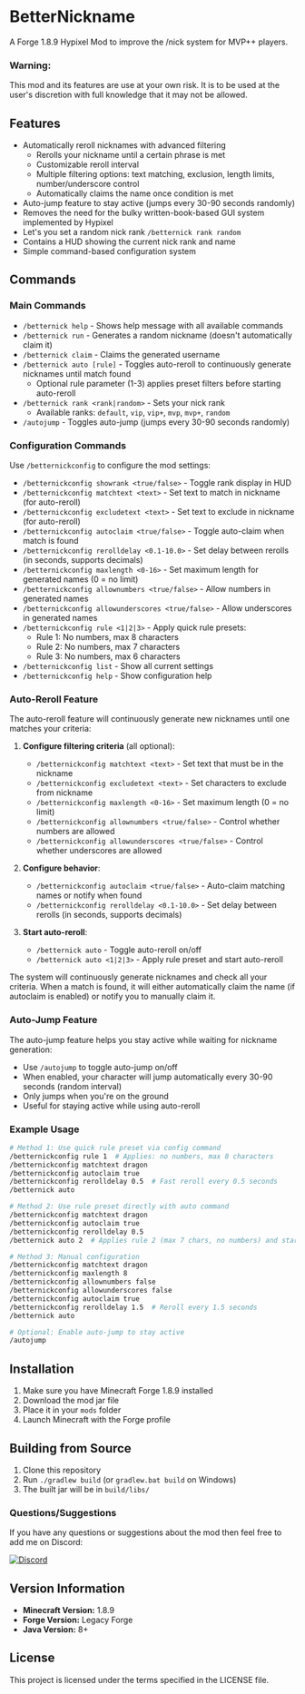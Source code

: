 # BetterNickname
A Forge 1.8.9 Hypixel Mod to improve the /nick system for MVP++ players.

### Warning:
This mod and its features are use at your own risk. It is to be used at the user's discretion with full knowledge that it may not be allowed.

## Features
- Automatically reroll nicknames with advanced filtering
  - Rerolls your nickname until a certain phrase is met
  - Customizable reroll interval
  - Multiple filtering options: text matching, exclusion, length limits, number/underscore control
  - Automatically claims the name once condition is met
- Auto-jump feature to stay active (jumps every 30-90 seconds randomly)
- Removes the need for the bulky written-book-based GUI system implemented by Hypixel
- Let's you set a random nick rank `/betternick rank random`
- Contains a HUD showing the current nick rank and name 
- Simple command-based configuration system

## Commands

### Main Commands
- `/betternick help` - Shows help message with all available commands
- `/betternick run` - Generates a random nickname (doesn't automatically claim it)
- `/betternick claim` - Claims the generated username
- `/betternick auto [rule]` - Toggles auto-reroll to continuously generate nicknames until match found
  - Optional rule parameter (1-3) applies preset filters before starting auto-reroll
- `/betternick rank <rank|random>` - Sets your nick rank
  - Available ranks: `default`, `vip`, `vip+`, `mvp`, `mvp+`, `random`
- `/autojump` - Toggles auto-jump (jumps every 30-90 seconds randomly)

### Configuration Commands
Use `/betternickconfig` to configure the mod settings:

- `/betternickconfig showrank <true/false>` - Toggle rank display in HUD
- `/betternickconfig matchtext <text>` - Set text to match in nickname (for auto-reroll)
- `/betternickconfig excludetext <text>` - Set text to exclude in nickname (for auto-reroll)
- `/betternickconfig autoclaim <true/false>` - Toggle auto-claim when match is found
- `/betternickconfig rerolldelay <0.1-10.0>` - Set delay between rerolls (in seconds, supports decimals)
- `/betternickconfig maxlength <0-16>` - Set maximum length for generated names (0 = no limit)
- `/betternickconfig allownumbers <true/false>` - Allow numbers in generated names
- `/betternickconfig allowunderscores <true/false>` - Allow underscores in generated names
- `/betternickconfig rule <1|2|3>` - Apply quick rule presets:
  - Rule 1: No numbers, max 8 characters
  - Rule 2: No numbers, max 7 characters  
  - Rule 3: No numbers, max 6 characters
- `/betternickconfig list` - Show all current settings
- `/betternickconfig help` - Show configuration help

### Auto-Reroll Feature
The auto-reroll feature will continuously generate new nicknames until one matches your criteria:

1. **Configure filtering criteria** (all optional):
   - `/betternickconfig matchtext <text>` - Set text that must be in the nickname
   - `/betternickconfig excludetext <text>` - Set characters to exclude from nickname
   - `/betternickconfig maxlength <0-16>` - Set maximum length (0 = no limit)
   - `/betternickconfig allownumbers <true/false>` - Control whether numbers are allowed
   - `/betternickconfig allowunderscores <true/false>` - Control whether underscores are allowed

2. **Configure behavior**:
   - `/betternickconfig autoclaim <true/false>` - Auto-claim matching names or notify when found
   - `/betternickconfig rerolldelay <0.1-10.0>` - Set delay between rerolls (in seconds, supports decimals)

3. **Start auto-reroll**:
   - `/betternick auto` - Toggle auto-reroll on/off
   - `/betternick auto <1|2|3>` - Apply rule preset and start auto-reroll

The system will continuously generate nicknames and check all your criteria. When a match is found, it will either automatically claim the name (if autoclaim is enabled) or notify you to manually claim it.

### Auto-Jump Feature
The auto-jump feature helps you stay active while waiting for nickname generation:

- Use `/autojump` to toggle auto-jump on/off
- When enabled, your character will jump automatically every 30-90 seconds (random interval)
- Only jumps when you're on the ground
- Useful for staying active while using auto-reroll

### Example Usage
```bash
# Method 1: Use quick rule preset via config command
/betternickconfig rule 1  # Applies: no numbers, max 8 characters
/betternickconfig matchtext dragon
/betternickconfig autoclaim true
/betternickconfig rerolldelay 0.5  # Fast reroll every 0.5 seconds
/betternick auto

# Method 2: Use rule preset directly with auto command
/betternickconfig matchtext dragon
/betternickconfig autoclaim true
/betternickconfig rerolldelay 0.5
/betternick auto 2  # Applies rule 2 (max 7 chars, no numbers) and starts auto-reroll

# Method 3: Manual configuration
/betternickconfig matchtext dragon
/betternickconfig maxlength 8
/betternickconfig allownumbers false
/betternickconfig allowunderscores false
/betternickconfig autoclaim true
/betternickconfig rerolldelay 1.5  # Reroll every 1.5 seconds
/betternick auto

# Optional: Enable auto-jump to stay active
/autojump
```

## Installation
1. Make sure you have Minecraft Forge 1.8.9 installed
2. Download the mod jar file
3. Place it in your `mods` folder
4. Launch Minecraft with the Forge profile

## Building from Source
1. Clone this repository
2. Run `./gradlew build` (or `gradlew.bat build` on Windows)
3. The built jar will be in `build/libs/`

### Questions/Suggestions
If you have any questions or suggestions about the mod then feel free to add me on Discord:

[![Discord](https://img.shields.io/badge/Discord-7289DA?style=for-the-badge&logo=discord&logoColor=white)](https://discord.gg/2KGUAvpA)

## Version Information
- **Minecraft Version:** 1.8.9
- **Forge Version:** Legacy Forge
- **Java Version:** 8+

## License
This project is licensed under the terms specified in the LICENSE file.
